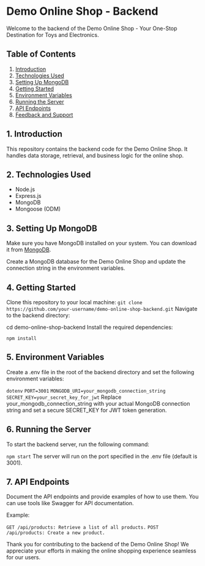 # Demo Online Shop - Backend

Welcome to the backend of the Demo Online Shop - Your One-Stop Destination for Toys and Electronics.

## Table of Contents
1. [Introduction](#introduction)
2. [Technologies Used](#technologies-used)
3. [Setting Up MongoDB](#setting-up-mongodb)
4. [Getting Started](#getting-started)
5. [Environment Variables](#environment-variables)
6. [Running the Server](#running-the-server)
7. [API Endpoints](#api-endpoints)
8. [Feedback and Support](#feedback-and-support)

## 1. Introduction
This repository contains the backend code for the Demo Online Shop. It handles data storage, retrieval, and business logic for the online shop.

## 2. Technologies Used
- Node.js
- Express.js
- MongoDB
- Mongoose (ODM)

## 3. Setting Up MongoDB
Make sure you have MongoDB installed on your system. You can download it from [MongoDB](https://www.mongodb.com/try/download/community).

Create a MongoDB database for the Demo Online Shop and update the connection string in the environment variables.

## 4. Getting Started
Clone this repository to your local machine:
```git clone https://github.com/your-username/demo-online-shop-backend.git```
Navigate to the backend directory:

cd demo-online-shop-backend
Install the required dependencies:

```npm install```

## 5. Environment Variables
Create a .env file in the root of the backend directory and set the following environment variables:

```dotenv```
```PORT=3001```
```MONGODB_URI=your_mongodb_connection_string```
```SECRET_KEY=your_secret_key_for_jwt```
Replace your_mongodb_connection_string with your actual MongoDB connection string and set a secure SECRET_KEY for JWT token generation.

## 6. Running the Server
To start the backend server, run the following command:

```npm start```
The server will run on the port specified in the .env file (default is 3001).

## 7. API Endpoints
Document the API endpoints and provide examples of how to use them. You can use tools like Swagger for API documentation.

Example:

```GET /api/products: Retrieve a list of all products.```
```POST /api/products: Create a new product.```

Thank you for contributing to the backend of the Demo Online Shop! We appreciate your efforts in making the online shopping experience seamless for our users.
